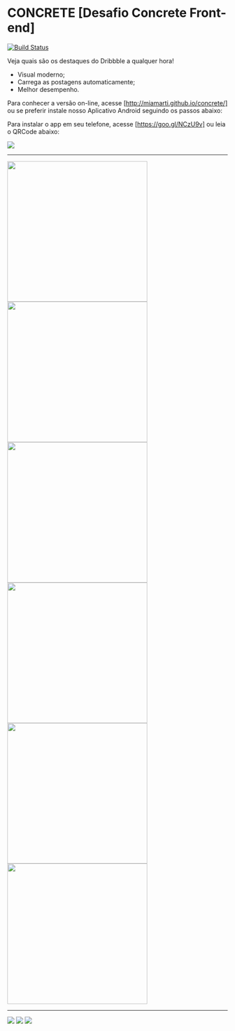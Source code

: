 # CONCRETE [Desafio Concrete Front-end]
[![Build Status](https://travis-ci.org/alexgibson/notify.js.png?branch=master)](https://github.com/miamarti/concrete.git)

Veja quais são os destaques do Dribbble a qualquer hora!
- Visual moderno;
- Carrega as postagens automaticamente;
- Melhor desempenho.

Para conhecer a versão on-line, acesse [http://miamarti.github.io/concrete/] ou se preferir instale nosso Aplicativo Android seguindo os passos abaixo:

Para instalar o app em seu telefone, acesse [https://goo.gl/NCzU9v] ou leia o QRCode abaixo:

<img src="http://chart.googleapis.com/chart?cht=qr&chs=250x250&choe=UTF-8&chld=H&chl=https://goo.gl/NCzU9v">

----

<img src="http://miamarti.github.io/concrete/screenshot/mobile-01.png" width="320">
<img src="http://miamarti.github.io/concrete/screenshot/mobile-02.png" width="320">
<img src="http://miamarti.github.io/concrete/screenshot/mobile-03.png" width="320">
<img src="http://miamarti.github.io/concrete/screenshot/mobile-04.png" width="320">
<img src="http://miamarti.github.io/concrete/screenshot/mobile-05.png" width="320">
<img src="http://miamarti.github.io/concrete/screenshot/mobile-06.png" width="320">

----

<img src="http://miamarti.github.io/concrete/screenshot/web-01.png">
<img src="http://miamarti.github.io/concrete/screenshot/web-02.png">
<img src="http://miamarti.github.io/concrete/screenshot/web-03.png">

